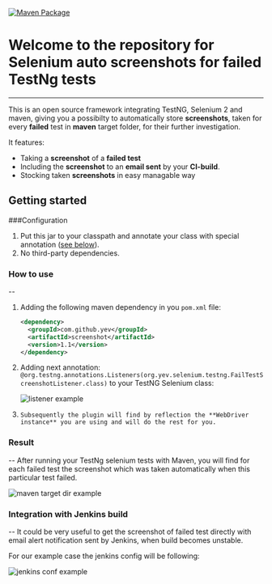 [![Maven Package](https://github.com/yev/seleniumMvnScreenshot/actions/workflows/maven-publish.yml/badge.svg)](https://github.com/yev/seleniumMvnScreenshot/actions/workflows/maven-publish.yml)

# Welcome to the repository for Selenium auto screenshots for failed TestNg tests
-----------

This is an open source framework integrating TestNG, Selenium 2 and maven, giving you a possibilty to  automatically store **screenshots**, taken for every **failed** test in **maven** target folder, for their further investigation.


It features: 

* Taking a **screenshot** of a **failed test**
* Including the **screenshot** to an **email sent** by your **CI-build**.
* Stocking taken **screenshots** in easy managable way


Getting started
-----------

###Configuration

1. Put this jar to your classpath and annotate your class with special annotation ([see below](#annotation)).
2. No third-party dependencies.

### How to use
--
 1. Adding the following maven dependency in you ```pom.xml``` file:


    ```xml 
    <dependency>
      <groupId>com.github.yev</groupId>
      <artifactId>screenshot</artifactId>
      <version>1.1</version>
    </dependency>
    ```
    
 2. <a name="annotation"></a> Adding next annotation: ```@org.testng.annotations.Listeners(org.yev.selenium.testng.FailTestScreenshotListener.class)``` to your TestNG Selenium class:


    ![listener example](https://raw.githubusercontent.com/yev/seleniumMvnScreenshot/master/docs/ListenerExample.png)
    
 3. 	Subsequently the plugin will find by reflection the **WebDriver instance** you are using and will do the rest for you.

### Result
--
After running your TestNg selenium tests with Maven, you will find for each failed test the screenshot which was taken automatically when this particular test failed.



![maven target dir example](https://raw.githubusercontent.com/yev/seleniumMvnScreenshot/master/docs/mvnTargerFolder.png)

### Integration with Jenkins build
--
It could be very useful to get the screenshot of failed test directly with email alert notification sent by Jenkins, when build becomes unstable. 


For our example case the jenkins config will be following:


![jenkins conf example](https://raw.githubusercontent.com/yev/seleniumMvnScreenshot/master/docs/selenium_Config_Jenkins_.png)


